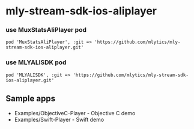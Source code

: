 # mly-stream-sdk-ios-aliplayer

### use MuxStatsAliPlayer pod 
```
pod 'MuxStatsAliPlayer', :git => 'https://github.com/mlytics/mly-stream-sdk-ios-aliplayer.git'
```

### use MLYALISDK pod 

```
pod 'MLYALISDK', :git => 'https://github.com/mlytics/mly-stream-sdk-ios-aliplayer.git'
```

## Sample apps
* Examples/ObjectiveC-Player - Objective C demo
* Examples/Swift-Player - Swift demo
